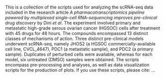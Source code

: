 This is a collection of the scripts used for analyzing the scRNA-seq data included in the research article _A pharmacotranscriptomics pipeline powered by multiplexed single-cell RNA-sequencing improves pre-clinical drug discovery_ by Dini _et al_. The experiment involved primary and metastatic high-grade serous ovarian cancer (HGSOC) cells after treatment with 45 drugs for 48 hours. The compounds encompassed 13 distinct classes of mechanisms of action. Three distinct pre-clinical models underwent scRNA-seq, namely JHOS2 (a HGSOC commercially-available cell line, CVCL_4647), PDC1 (a metastatic sample), and PDC2 (a primary sample). Duplicates of perturbed cells were available, whereas for each model, six untreated (DMSO) samples were obtained. The scripts encompass pre-processing and analyses, as well as data visualization scripts for the production of plots. If you use these scripts, please cite: ...
